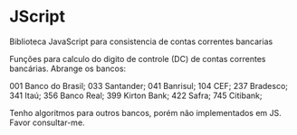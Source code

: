 # JScript
Biblioteca JavaScript para consistencia de contas correntes bancarias

Funções para calculo do digito de controle (DC) de contas correntes bancárias. Abrange os bancos:

001 Banco do Brasil; 033 Santander; 041 Banrisul; 104 CEF; 237 Bradesco; 341 Itaú; 356 Banco Real; 399 Kirton Bank; 422 Safra; 745 Citibank;

Tenho algoritmos para outros bancos, porém não implementados em JS. Favor consultar-me.
